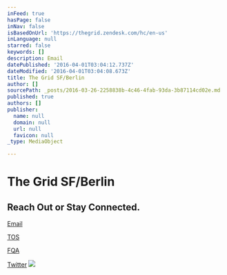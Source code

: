 ```yaml
---
inFeed: true
hasPage: false
inNav: false
isBasedOnUrl: 'https://thegrid.zendesk.com/hc/en-us'
inLanguage: null
starred: false
keywords: []
description: Email
datePublished: '2016-04-01T03:04:12.737Z'
dateModified: '2016-04-01T03:04:08.673Z'
title: The Grid SF/Berlin
author: []
sourcePath: _posts/2016-03-26-2258838b-4c46-4fab-93da-3b87114cd02e.md
published: true
authors: []
publisher:
  name: null
  domain: null
  url: null
  favicon: null
_type: MediaObject

---
```

# The Grid SF/Berlin

## Reach Out or Stay Connected.

[Email][0]

[TOS][1]

[FQA][2]

[Twitter][3]
![](https://the-grid-user-content.s3-us-west-2.amazonaws.com/d9983324-0546-4253-9912-945c5635c061.jpg)

[0]: http://www.123contactform.com/form-1831865/Contact-Form
[1]: https://thegrid.io/tos/
[2]: https://thegrid.zendesk.com/hc/en-us
[3]: https://twitter.com/thegrid